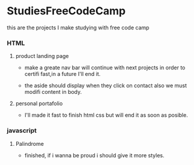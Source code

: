 # StudiesFreeCodeCamp
this are the projects I make studying with free code camp

### HTML

1. product landing page 

    - make a greate nav bar will continue with next projects in order to certifi fast,in a future 
    I'll end it.

    - the aside should display when they click on contact also we must modifi content in body.

2. personal portafolio

    - I'll made it fast to finish html css but will end it as soon as posible.

### javascript 

1. Palindrome

    - finished, if i wanna be proud i should give it more styles.